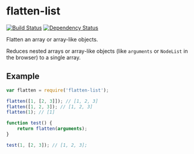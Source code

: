 # flatten-list

[![Build Status](https://travis-ci.org/conradz/flatten-list.png)](https://travis-ci.org/conradz/flatten-list)
[![Dependency Status](https://gemnasium.com/conradz/flatten-list.png)](https://gemnasium.com/conradz/flatten-list)

Flatten an array or array-like objects.

Reduces nested arrays or array-like objects (like `arguments` or `NodeList` in
the browser) to a single array.

## Example

```js
var flatten = require('flatten-list');

flatten([1, [2, 3]]); // [1, 2, 3]
flatten([1, 2, 3]); // [1, 2, 3]
flatten(1); // [1]

function test() {
    return flatten(arguments);
}

test(1, [2, 3]); // [1, 2, 3];
```